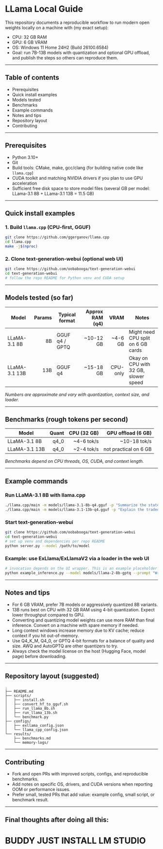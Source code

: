 # LLama Local Guide

This repository documents a reproducible workflow to run modern open weights locally on a machine with (my exact setup):

- CPU: 32 GB RAM
- GPU: 6 GB VRAM
- OS: Windows 11 Home 24H2 (Build 26100.6584)
- Goal: run 7B-13B models with quantization and optional GPU offload, and publish the steps so others can reproduce them.

---

## Table of contents

- Prerequisites
- Quick install examples
- Models tested
- Benchmarks
- Example commands
- Notes and tips
- Repository layout
- Contributing

---

## Prerequisites

- Python 3.10+
- Git
- Build tools: CMake, make, gcc/clang (for building native code like `llama.cpp`)
- CUDA toolkit and matching NVIDIA drivers if you plan to use GPU acceleration
- Sufficient free disk space to store model files (several GB per model: LLama-3.1 8B + LLama-3.1 13B = 11.5 GB)

---

## Quick install examples

### 1. Build `llama.cpp` (CPU-first, GGUF)

```bash
git clone https://github.com/ggerganov/llama.cpp
cd llama.cpp
make -j$(nproc)
```

### 2. Clone text-generation-webui (optional web UI)

```bash
git clone https://github.com/oobabooga/text-generation-webui
cd text-generation-webui
# follow the repo README for Python venv and CUDA setup
```

---

## Models tested (so far)

| Model          | Params | Typical format  | Approx RAM (q4) | VRAM        | Notes                                |
|----------------|-------:|-----------------|----------------:|------------:|--------------------------------------|
| LLaMA-3.1 8B   |     8B | GGUF q4 / GPTQ  | ~10-12 GB       | ~4-6 GB     | Might need CPU split on 6 GB cards   |
| LLaMA-3.1 13B  |    13B | GGUF q4         | ~15-18 GB       | CPU-only    | Okay on CPU with 32 GB, slower speed |

*Numbers are approximate and vary with quantization, context size, and loader.*

---

## Benchmarks (rough tokens per second)

| Model          | Quant   | CPU (32 GB) | GPU offload (6 GB) |
|----------------|--------:|------------:|-------------------:|
| LLaMA-3.1 8B   | q4_0    | ~4-6 tok/s  | ~10-18 tok/s       |
| LLaMA-3.1 13B  | q4_0    | ~2-4 tok/s  | not practical on 6 GB |

*Benchmarks depend on CPU threads, OS, CUDA, and context length.*

---

## Example commands

### Run LLaMA-3.1 8B with llama.cpp

```bash
./llama.cpp/main -m models/llama-3.1-8b-q4.gguf -p "Summarize the state of local LLMs." -n 128 --threads 8 --ctx_size 2048
./llama.cpp/main -m models/llama-3.1-13b-q4.gguf -p "Explain the tradeoffs of running LLaMA models locally." -n 128 --threads 8 --ctx_size 2048

```

### Start text-generation-webui

```bash
git clone https://github.com/oobabooga/text-generation-webui
cd text-generation-webui
# set up venv and dependencies per repo README
python server.py --model /path/to/model
```

### Example: use ExLlama/ExLlamaV2 via a loader in the web UI

```bash
# invocation depends on the UI wrapper. This is an example placeholder
python example_inference.py --model models/llama-2-8b-gptq --prompt "Write a short poem."
```

---

## Notes and tips

- For 6 GB VRAM, prefer 7B models or aggressively quantized 8B variants.
- 13B runs best on CPU with 32 GB RAM using 4-bit quantization. Expect lower throughput compared to GPU.
- Converting and quantizing model weights can use more RAM than final inference. Convert on a machine with spare memory if needed.
- Long context windows increase memory due to KV cache; reduce context if you hit out-of-memory.
- Use Q4_K_M, Q4_0, or GPTQ 4-bit formats for a balance of quality and size. AWQ and AutoGPTQ are other quantizers to try.
- Always check the model license on the host (Hugging Face, model page) before downloading.

---

## Repository layout (suggested)

```
.
├── README.md
├── scripts/
│   ├── install.sh
│   ├── convert_hf_to_gguf.sh
│   ├── run_llama_8b.sh
│   ├── run_llama_13b.sh
│   └── benchmark.py
├── configs/
│   ├── exllama_config.json
│   └── llama_cpp_config.json
└── results/
    ├── benchmarks.md
    └── memory-logs/
```

---

## Contributing

- Fork and open PRs with improved scripts, configs, and reproducible benchmarks.
- Add notes on specific OS, drivers, and CUDA versions when reporting OOM or performance issues.
- Prefer small, tested PRs that add value: example config, small script, or benchmark result.

---

## Final thoughts after doing all this:

# BUDDY JUST INSTALL LM STUDIO
